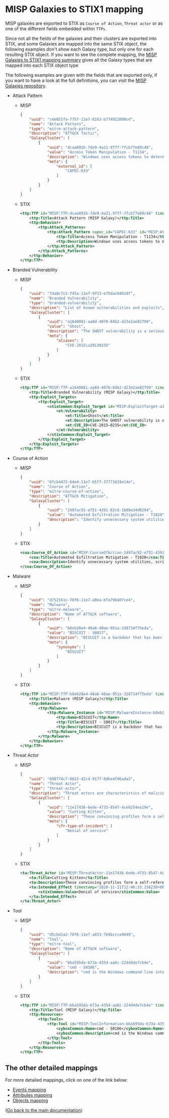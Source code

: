 # MISP Galaxies to STIX1 mapping

MISP galaxies are exported to STIX as `Course of Action`, `Threat actor` or as one of the different fields embedded within `TTPs`.

Since not all the fields of the galaxies and their clusters are exported into STIX, and some Galaxies are mapped into the same STIX object, the following examples don't show each Galaxy type, but only one for each resulting STIX object. If you want to see the complete mapping, the [MISP Galaxies to STIX1 mapping summary](README.md#Galaxies-to-STIX1-mapping) gives all the Galaxy types that are mapped into each STIX object type

The following examples are given with the fields that are exported only, if you want to have a look at the full definitions, you can visit the [MISP Galaxies repository](https://github.com/MISP/misp-galaxy).

- Attack Pattern
  - MISP
    ```json
    {
        "uuid": "c4e851fa-775f-11e7-8163-b774922098cd",
        "name": "Attack Pattern",
        "type": "mitre-attack-pattern",
        "description": "ATT&CK Tactic",
        "GalaxyCluster": [
            {
                "uuid": "dcaa092b-7de9-4a21-977f-7fcb77e89c48",
                "value": "Access Token Manipulation - T1134",
                "description": "Windows uses access tokens to determine the ownership of a running process.",
                "meta": {
                    "external_id": [
                        "CAPEC-633"
                    ]
                }
            }
        ]
    }
    ```
  - STIX
    ```xml
    <ttp:TTP id="MISP:TTP-dcaa092b-7de9-4a21-977f-7fcb77e89c48" timestamp="2020-11-21T12:46:33.151602+00:00" xsi:type='ttp:TTPType'>
        <ttp:Title>Attack Pattern (MISP Galaxy)</ttp:Title>
        <ttp:Behavior>
            <ttp:Attack_Patterns>
                <ttp:Attack_Pattern capec_id="CAPEC-633" id="MISP:AttackPattern-dcaa092b-7de9-4a21-977f-7fcb77e89c48">
                    <ttp:Title>Access Token Manipulation - T1134</ttp:Title>
                    <ttp:Description>Windows uses access tokens to determine the ownership of a running process.</ttp:Description>
                </ttp:Attack_Pattern>
            </ttp:Attack_Patterns>
        </ttp:Behavior>
    </ttp:TTP>
    ```

- Branded Vulnerability
  - MISP
    ```json
    {
        "uuid": "fda8c7c2-f45a-11e7-9713-e75dac0492df",
        "name": "Branded Vulnerability",
        "type": "branded-vulnerability",
        "description": "List of known vulnerabilities and exploits",
        "GalaxyCluster": [
            {
                "uuid": "a1640081-aa8d-4070-84b2-d23e2ae82799",
                "value": "Ghost",
                "description": "The GHOST vulnerability is a serious weakness in the Linux glibc library.",
                "meta": {
                    "aliases": [
                        "CVE-2015\u20130235"
                    ]
                }
            }
        ]
    }
    ```
  - STIX
    ```xml
    <ttp:TTP id="MISP:TTP-a1640081-aa8d-4070-84b2-d23e2ae82799" timestamp="2020-11-21T12:46:33.159077+00:00" xsi:type='ttp:TTPType'>
        <ttp:Title>Branded Vulnerability (MISP Galaxy)</ttp:Title>
        <ttp:Exploit_Targets>
            <ttp:Exploit_Target>
                <stixCommon:Exploit_Target id="MISP:ExploitTarget-a1640081-aa8d-4070-84b2-d23e2ae82799" timestamp="2020-11-21T12:46:33.159137+00:00" xsi:type='et:ExploitTargetType'>
                    <et:Vulnerability>
                        <et:Title>Ghost</et:Title>
                        <et:Description>The GHOST vulnerability is a serious weakness in the Linux glibc library.</et:Description>
                        <et:CVE_ID>CVE-2015–0235</et:CVE_ID>
                    </et:Vulnerability>
                </stixCommon:Exploit_Target>
            </ttp:Exploit_Target>
        </ttp:Exploit_Targets>
    </ttp:TTP>
    ```

- Course of Action
  - MISP
    ```json
    {
        "uuid": "6fcb4472-6de4-11e7-b5f7-37771619e14e",
        "name": "Course of Action",
        "type": "mitre-course-of-action",
        "description": "ATT&CK Mitigation",
        "GalaxyCluster": [
            {
                "uuid": "2497ac92-e751-4391-82c6-1b86e34d0294",
                "value": "Automated Exfiltration Mitigation - T1020",
                "description": "Identify unnecessary system utilities, scripts, or potentially malicious software that may be used to transfer data outside of a network"
            }
        ]
    }
    ```
  - STIX
    ```xml
    <coa:Course_Of_Action id="MISP:CourseOfAction-2497ac92-e751-4391-82c6-1b86e34d0294" timestamp="2020-11-21T12:46:33.153761+00:00" xsi:type='coa:CourseOfActionType'>
        <coa:Title>Automated Exfiltration Mitigation - T1020</coa:Title>
        <coa:Description>Identify unnecessary system utilities, scripts, or potentially malicious software that may be used to transfer data outside of a network</coa:Description>
    </coa:Course_Of_Action>
    ```

- Malware
  - MISP
    ```json
    {
        "uuid": "d752161c-78f6-11e7-a0ea-bfa79b407ce4",
        "name": "Malware",
        "type": "mitre-malware",
        "description": "Name of ATT&CK software",
        "GalaxyCluster": [
            {
                "uuid": "b8eb28e4-48a6-40ae-951a-328714f75eda",
                "value": "BISCUIT - S0017",
                "description": "BISCUIT is a backdoor that has been used by APT1 since as early as 2007.",
                "meta": {
                    "synonyms": [
                        "BISCUIT"
                    ]
                }
            }
        ]
    }
    ```
  - STIX
    ```xml
    <ttp:TTP id="MISP:TTP-b8eb28e4-48a6-40ae-951a-328714f75eda" timestamp="2020-11-21T12:46:33.154785+00:00" xsi:type='ttp:TTPType'>
        <ttp:Title>Malware (MISP Galaxy)</ttp:Title>
        <ttp:Behavior>
            <ttp:Malware>
                <ttp:Malware_Instance id="MISP:MalwareInstance-b8eb28e4-48a6-40ae-951a-328714f75eda">
                    <ttp:Name>BISCUIT</ttp:Name>
                    <ttp:Title>BISCUIT - S0017</ttp:Title>
                    <ttp:Description>BISCUIT is a backdoor that has been used by APT1 since as early as 2007.</ttp:Description>
                </ttp:Malware_Instance>
            </ttp:Malware>
        </ttp:Behavior>
    </ttp:TTP>
    ```

- Threat Actor
  - MISP
    ```json
    {
        "uuid": "698774c7-8022-42c4-917f-8d6e4f06ada3",
        "name": "Threat Actor",
        "type": "threat-actor",
        "description": "Threat actors are characteristics of malicious actors.",
        "GalaxyCluster": [
            {
                "uuid": "11e17436-6ede-4733-8547-4ce0254ea19e",
                "value": "Cutting Kitten",
                "description": "These convincing profiles form a self-referenced network of seemingly established LinkedIn users.",
                "meta": {
                    "cfr-type-of-incident": [
                        "Denial of service"
                    ]
                }
            }
        ]
    }
    ```
  - STIX
    ```xml
    <ta:Threat_Actor id="MISP:ThreatActor-11e17436-6ede-4733-8547-4ce0254ea19e" timestamp="2020-11-21T12:46:33.156154+00:00" xsi:type='ta:ThreatActorType'>
        <ta:Title>Cutting Kitten</ta:Title>
        <ta:Description>These convincing profiles form a self-referenced network of seemingly established LinkedIn users.</ta:Description>
        <ta:Intended_Effect timestamp="2020-11-21T12:46:33.156230+00:00">
            <stixCommon:Value>Denial of service</stixCommon:Value>
        </ta:Intended_Effect>
    </ta:Threat_Actor>
    ```

- Tool
  - MISP
    ```json
    {
        "uuid": "d5cbd1a2-78f6-11e7-a833-7b9bccca9649",
        "name": "Tool",
        "type": "mitre-tool",
        "description": "Name of ATT&CK software",
        "GalaxyCluster": [
            {
                "uuid": "bba595da-b73a-4354-aa6c-224d4de7cb4e",
                "value": "cmd - S0106",
                "description": "cmd is the Windows command-line interpreter that can be used to interact with systems and execute other processes and utilities."
            }
        ]
    }
    ```
  - STIX
    ```xml
    <ttp:TTP id="MISP:TTP-bba595da-b73a-4354-aa6c-224d4de7cb4e" timestamp="2020-11-21T12:46:33.157528+00:00" xsi:type='ttp:TTPType'>
        <ttp:Title>Tool (MISP Galaxy)</ttp:Title>
        <ttp:Resources>
            <ttp:Tools>
                <ttp:Tool id="MISP:ToolInformation-bba595da-b73a-4354-aa6c-224d4de7cb4e">
                    <cyboxCommon:Name>cmd - S0106</cyboxCommon:Name>
                    <cyboxCommon:Description>cmd is the Windows command-line interpreter that can be used to interact with systems and execute other processes and utilities.</cyboxCommon:Description>
                </ttp:Tool>
            </ttp:Tools>
        </ttp:Resources>
    </ttp:TTP>
    ```


## The other detailed mappings

For more detailed mappings, click on one of the link below:
- [Events mapping](misp_events_to_stix1.md)
- [Attributes mapping](misp_attributes_to_stix1.md)
- [Objects mapping](misp_objects_to_stix1.md)

([Go back to the main documentation](README.md))
